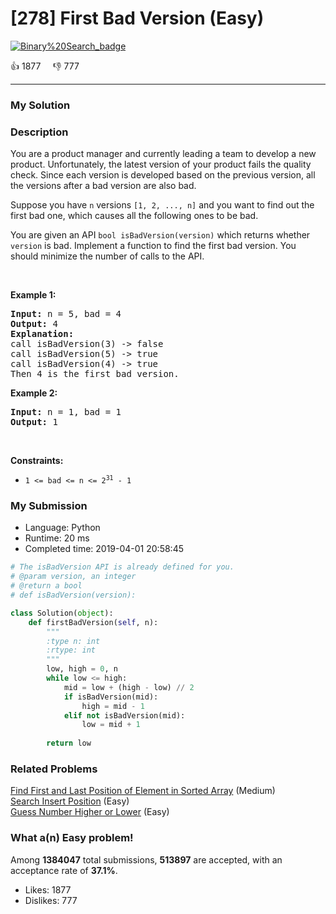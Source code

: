 # [278] First Bad Version (Easy)

[![Binary%20Search_badge](https://img.shields.io/badge/topic-Binary%20Search-green.svg)](https://leetcode.com/problems/first-bad-version/) 

:+1: 1877 &nbsp; &nbsp; :thumbsdown: 777

---

### My Solution


### Description
<p>You are a product manager and currently leading a team to develop a new product. Unfortunately, the latest version of your product fails the quality check. Since each version is developed based on the previous version, all the versions after a bad version are also bad.</p>

<p>Suppose you have <code>n</code> versions <code>[1, 2, ..., n]</code> and you want to find out the first bad one, which causes all the following ones to be bad.</p>

<p>You are given an API <code>bool isBadVersion(version)</code> which returns whether <code>version</code> is bad. Implement a function to find the first bad version. You should minimize the number of calls to the API.</p>

<p>&nbsp;</p>
<p><strong>Example 1:</strong></p>

<pre>
<strong>Input:</strong> n = 5, bad = 4
<strong>Output:</strong> 4
<strong>Explanation:</strong>
call isBadVersion(3) -&gt; false
call isBadVersion(5)&nbsp;-&gt; true
call isBadVersion(4)&nbsp;-&gt; true
Then 4 is the first bad version.
</pre>

<p><strong>Example 2:</strong></p>

<pre>
<strong>Input:</strong> n = 1, bad = 1
<strong>Output:</strong> 1
</pre>

<p>&nbsp;</p>
<p><strong>Constraints:</strong></p>

<ul>
	<li><code>1 &lt;= bad &lt;= n &lt;= 2<sup>31</sup> - 1</code></li>
</ul>



### My Submission

- Language: Python
- Runtime: 20 ms
- Completed time: 2019-04-01 20:58:45

```Python
# The isBadVersion API is already defined for you.
# @param version, an integer
# @return a bool
# def isBadVersion(version):

class Solution(object):
    def firstBadVersion(self, n):
        """
        :type n: int
        :rtype: int
        """
        low, high = 0, n
        while low <= high:
            mid = low + (high - low) // 2
            if isBadVersion(mid):
                high = mid - 1
            elif not isBadVersion(mid):
                low = mid + 1
            
        return low
```


### Related Problems
[Find First and Last Position of Element in Sorted Array](https://leetcode.com/problems/find-first-and-last-position-of-element-in-sorted-array/) (Medium) <br>
[Search Insert Position](https://leetcode.com/problems/search-insert-position/) (Easy) <br>
[Guess Number Higher or Lower](https://leetcode.com/problems/guess-number-higher-or-lower/) (Easy) <br>



### What a(n) Easy problem!
Among **1384047** total submissions, **513897** are accepted, with an acceptance rate of **37.1%**. <br>

- Likes: 1877
- Dislikes: 777

